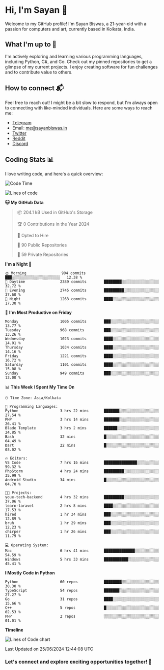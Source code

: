 # Hi, I'm Sayan 👋

Welcome to my GitHub profile! I'm Sayan Biswas, a 21-year-old with a passion for computers and art, currently based in Kolkata, India.

## What I'm up to 🚀

I'm actively exploring and learning various programming languages, including Python, C#, and Go. Check out my pinned repositories to get a glimpse of my current projects. I enjoy creating software for fun challenges and to contribute value to others.

## How to connect 📬

Feel free to reach out! I might be a bit slow to respond, but I'm always open to connecting with like-minded individuals. Here are some ways to reach me:

- [Telegram](https://t.me/dank_as_fuck)
- Email: [me@sayanbiswas.in](mailto:me@sayanbiswas.in)
- [Twitter](https://twitter.com/TheDankDel)
- [Reddit](https://www.reddit.com/user/dank_as_fuck_/)
- [Discord](https://discordapp.com/users/506536929152466945)

## Coding Stats 📊

I love writing code, and here's a quick overview:

<!--START_SECTION:waka-->
![Code Time](http://img.shields.io/badge/Code%20Time-1%2C641%20hrs%208%20mins-blue)

![Lines of code](https://img.shields.io/badge/From%20Hello%20World%20I%27ve%20Written-5.7%20million%20lines%20of%20code-blue)

**🐱 My GitHub Data** 

> 📦 204.1 kB Used in GitHub's Storage 
 > 
> 🏆 0 Contributions in the Year 2024
 > 
> 💼 Opted to Hire
 > 
> 📜 90 Public Repositories 
 > 
> 🔑 59 Private Repositories 
 > 
**I'm a Night 🦉** 

```text
🌞 Morning                904 commits         ███░░░░░░░░░░░░░░░░░░░░░░   12.38 % 
🌆 Daytime                2389 commits        ████████░░░░░░░░░░░░░░░░░   32.72 % 
🌃 Evening                2745 commits        █████████░░░░░░░░░░░░░░░░   37.60 % 
🌙 Night                  1263 commits        ████░░░░░░░░░░░░░░░░░░░░░   17.30 % 
```
📅 **I'm Most Productive on Friday** 

```text
Monday                   1005 commits        ███░░░░░░░░░░░░░░░░░░░░░░   13.77 % 
Tuesday                  968 commits         ███░░░░░░░░░░░░░░░░░░░░░░   13.26 % 
Wednesday                1023 commits        ████░░░░░░░░░░░░░░░░░░░░░   14.01 % 
Thursday                 1034 commits        ████░░░░░░░░░░░░░░░░░░░░░   14.16 % 
Friday                   1221 commits        ████░░░░░░░░░░░░░░░░░░░░░   16.72 % 
Saturday                 1101 commits        ████░░░░░░░░░░░░░░░░░░░░░   15.08 % 
Sunday                   949 commits         ███░░░░░░░░░░░░░░░░░░░░░░   13.00 % 
```


📊 **This Week I Spent My Time On** 

```text
🕑︎ Time Zone: Asia/Kolkata

💬 Programming Languages: 
Python                   3 hrs 22 mins       ███████░░░░░░░░░░░░░░░░░░   27.54 % 
PHP                      3 hrs 14 mins       ███████░░░░░░░░░░░░░░░░░░   26.41 % 
Blade Template           3 hrs 2 mins        ██████░░░░░░░░░░░░░░░░░░░   24.85 % 
Bash                     32 mins             █░░░░░░░░░░░░░░░░░░░░░░░░   04.49 % 
Dart                     22 mins             █░░░░░░░░░░░░░░░░░░░░░░░░   03.02 % 

🔥 Editors: 
VS Code                  7 hrs 16 mins       ███████████████░░░░░░░░░░   59.32 % 
PhpStorm                 4 hrs 24 mins       █████████░░░░░░░░░░░░░░░░   35.99 % 
Android Studio           34 mins             █░░░░░░░░░░░░░░░░░░░░░░░░   04.70 % 

🐱‍💻 Projects: 
youe-tech-backend        4 hrs 32 mins       █████████░░░░░░░░░░░░░░░░   37.06 % 
learn-laravel            2 hrs 8 mins        ████░░░░░░░░░░░░░░░░░░░░░   17.53 % 
hired                    1 hr 34 mins        ███░░░░░░░░░░░░░░░░░░░░░░   12.89 % 
bruh                     1 hr 29 mins        ███░░░░░░░░░░░░░░░░░░░░░░   12.23 % 
chirper                  1 hr 26 mins        ███░░░░░░░░░░░░░░░░░░░░░░   11.79 % 

💻 Operating System: 
Mac                      6 hrs 41 mins       ██████████████░░░░░░░░░░░   54.59 % 
Windows                  5 hrs 33 mins       ███████████░░░░░░░░░░░░░░   45.41 % 
```

**I Mostly Code in Python** 

```text
Python                   60 repos            ████████░░░░░░░░░░░░░░░░░   30.30 % 
TypeScript               54 repos            ███████░░░░░░░░░░░░░░░░░░   27.27 % 
Go                       31 repos            ████░░░░░░░░░░░░░░░░░░░░░   15.66 % 
C++                      5 repos             █░░░░░░░░░░░░░░░░░░░░░░░░   02.53 % 
PHP                      2 repos             ░░░░░░░░░░░░░░░░░░░░░░░░░   01.01 % 
```



**Timeline**

![Lines of Code chart](https://raw.githubusercontent.com/Dank-del/Dank-del/main/assets/bar_graph.png)


 Last Updated on 25/06/2024 12:44:08 UTC
<!--END_SECTION:waka-->

### Let's connect and explore exciting opportunities together! 🚀
